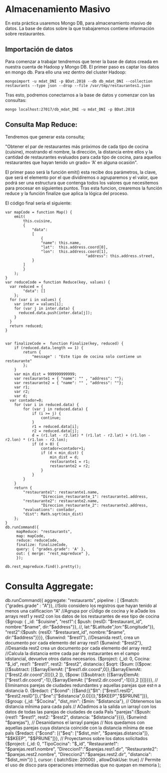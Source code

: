 # Almacenamiento Masivo

En esta práctica usaremos Mongo DB, para almacenamiento masivo de datos. La base de datos sobre la que trabajaremos contiene información sobre restaurantes. 


## Importación de datos

Para comenzar a trabajar tendremos que tener la base de datos creada en nuestra cuenta de Hadoop y Mongo DB. El primer paso es captar los datos en mongo db. Para ello una vez dentro del cluster Hadoop:

	mongoimport -u mdat_DNI -p BDat.2018 --db db_mdat_DNI --collection restaurants --type json --drop --file /var/tmp/restaurantes1.json
	
Tras esto, podremos conectarnos a la base de datos y comenzar con las consultas:

 	mongo localhost:27017/db_mdat_DNI -u mdat_DNI -p BDat.2018
 	
 	
## Consulta Map Reduce:

Tendremos que generar esta consulta;
	
"Obtener el par de restaurantes más próximos de cada tipo de cocina (cuisine), mostrando el nombre, la dirección, la distancia entre ellos y la cantidad de restaurantes evaluados para cada tipo de cocina, para aquellos restaurantes que hayan tenido un grado= ‘A’ en alguna ocasión". 


El primer paso será la función emit() esta recibe dos parámetros, la clave, que será el elemento por el que dividiremos o agruparemos y el valor, que podrá ser una estructura que contenga todos los valores que necesitemos para procesar en siguientes puntos. Tras esta funcion, crearemos la función reduce y la función finalize que aplica la lógica del proceso.

El código final sería el siguiente:


	var mapCode = function Map() {
		emit(
   	   		this.cuisine,
        	{
            	"data":
            	[
                	{
                    "name": this.name,
                    "lat":  this.address.coord[0],
                    "lon":  this.address.coord[1],
										"address": this.address.street,
                }
            ]
        	}
    	);
	}
	var reduceCode = function Reduce(key, values) {
	  var reduced = {
	        "data": []
	    };
	  for (var i in values) {
	    var inter = values[i];
	    for (var j in inter.data) {
	      reduced.data.push(inter.data[j]);
	    }
	  }
	  return reduced;
	}


	var finalizeCode =  function Finalize(key, reduced) {
		if (reduced.data.length == 1) {
			return {
	            "message" : "Este tipo de cocina solo contiene un restaurante"
	        };
		}
		var min_dist = 999999999999;
		var restaurante1 = { "name": "" , "address": ""};
		var restaurante2 = { "name": "" , "address": ""};
		var r1;
		var r2;
		var d;
	  var contador=0;
		for (var i in reduced.data) {
			for (var j in reduced.data) {
				if (i >= j) {
	                continue;
	            }
				r1 = reduced.data[i];
				r2 = reduced.data[j];
				d = (r1.lat - r2.lat) * (r1.lat - r2.lat) + (r1.lon - r2.lon) * (r1.lon - r2.lon);
	            if (d > 0) {
	                contador=contador+1;
	                if (d < min_dist) {
	                    min_dist = d;
	                    restaurante1 = r1;
	                    restaurante2 = r2;
	                }
	            }
			}
		}
		return {
	        "restaurante1": restaurante1.name,
					"Direccion_restaurante_1": restaurante1.address,
	        "restaurante2": restaurante2.name,
					"Direccion_restaurante_2": restaurante2.address,
	        "evaluations": contador,
	        "dist": Math.sqrt(min_dist)
	    };
	}
	db.runCommand({
		 mapReduce: "restaurants",
		 map: mapCode,
		 reduce: reduceCode,
		 finalize: finalizeCode,
		 query: { "grades.grade": 'A' },
		 out: { merge: "rest_mapreduce" },
		 });

	db.rest_mapreduce.find().pretty();


# Consulta Aggregate:

db.runCommand({
aggregate: "restaurants",
pipeline : [
   {$match: {"grades.grade" : "A"}}, //Solo considero los registros que hayan tenido al menos una calificacion "A"
    //Agrupa por cÛdigo de cocina y le aÒade los arrays rest1 y rest2 con los datos de los restaurantes de ese tipo de cocina
   {$group: {
   				_id: "$cuisine", 
   				"rest1":{ $push: 
   					{resID: "$restaurant_id", 
   					 nombre:"$name", 
   					 dir:"$address"}}, //, lat:"$Latitude",lon:"$Longitude"}},
                                "rest2":{$push: {resID: "$restaurant_id", nombre:"$name", dir:"$address"}}}},
   {$unwind: "$rest1"}, //Desanida rest1, crea un documento por cada elemento del array rest1
   {$unwind: "$rest2"}, //Desanida rest2 crea un documento por cada elemento del array rest2
    //Calcula la distancia entre cada par de restaurantes en el campo ìdistanciaî, devuelve otros datos necesarios.
   {$project: {_id: 0, Cocina: "$_id", rest1: "$rest1", rest2: "$rest2",
         distancia:{ $sqrt: {$sum: [{$pow: [{$subtract: [{$arrayElemAt: ["$rest1.dir.coord",0]},{$arrayElemAt: ["$rest2.dir.coord",0]}]},2 ]},
                                    {$pow: [{$subtract: [{$arrayElemAt: ["$rest1.dir.coord",-1]},{$arrayElemAt: ["$rest2.dir.coord",-1]}]},2 ]}]}}}},
      // Eliminamos parejas de ciudades redundantes y aquellas parejas que est·n a distancia 0.
   {$redact: {"$cond": [{$and:[{"$lt": ["$rest1.resID", "$rest2.resID"]},{"$ne":["$distancia",0.0]}]},"$$KEEP","$$PRUNE"]}},
   {$group: {_id: "$Cocina", "dist_min": {$min: "$distancia"}, // Obtenemos las distancia mÌnima para cada paÌs
                            // AÒadimos a la salida un ìarrayî con los datos de todas las parejas de ciudades de cada PaÌs
                           "parejas":{$push: {rest1: "$rest1", rest2: "$rest2", distancia: "$distancia"}}}},
   {$unwind: "$parejas"}, // Desanidamos el ìarrayî parejas
    // Nos quedamos con aquellas parejas cuya distancia coincide con la distancia mÌnima de ese paÌs
   {$redact: {"$cond": [{"$eq": ["$dist_min", "$parejas.distancia"]}, "$$KEEP", "$$PRUNE"]}},
   // Proyectamos sobre los datos solicitados
   {$project: {_id: 0, "TipoCocina": "$_id", "Restaurante1": "$parejas.rest1.nombre",
       "Direccion1":"$parejas.rest1.dir", "Restaurante2": "$parejas.rest2.nombre",
       "Direccion2":"$parejas.rest2.dir", "distancia": "$dist_min"}}
  ],
 cursor: { batchSize: 20000} ,
 allowDiskUse: true} // Permite el uso de disco para operaciones intermedias que no quepan en memoria
); 


